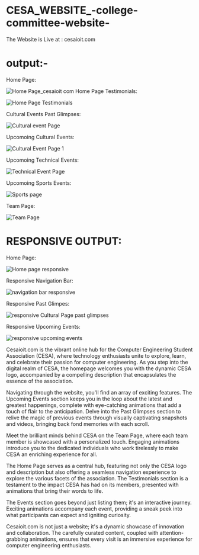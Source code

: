 # CESA_WEBSITE_-college-committee-website-

The Website is Live at :  cesaioit.com
# output:-

 Home Page:
 
![Home Page_cesaioit com](https://github.com/adityasurya4103/CESA_WEBSITE_-college-committee-website-/assets/97177344/d4809e88-0e0e-4fe4-8ede-ea667e42d096)
 Home Page Testimonials:
 
![Home Page Testimonials](https://github.com/adityasurya4103/CESA_WEBSITE_-college-committee-website-/assets/97177344/9323b4f9-22e5-437e-b6b7-3517c0044166)

Cultural Events Past Glimpses:
 
![Cultural event Page](https://github.com/adityasurya4103/CESA_WEBSITE_-college-committee-website-/assets/97177344/c0572a37-e7e7-46eb-b62b-eadedafb7aec)

 Upcomoing Cultural Events:
 
![Cultural Event Page 1](https://github.com/adityasurya4103/CESA_WEBSITE_-college-committee-website-/assets/97177344/424718a0-afae-413c-812c-783de1f4de50)

 Upcomoing Technical Events:
 
![Technical Event Page](https://github.com/adityasurya4103/CESA_WEBSITE_-college-committee-website-/assets/97177344/8c50e0fa-360d-41d7-a614-68fe59c6db4c)

 Upcomoing Sports Events:
 
![Sports page](https://github.com/adityasurya4103/CESA_WEBSITE_-college-committee-website-/assets/97177344/1e45feaa-743e-43bc-9fc4-2b26b7c9b4ef)

 Team Page:

![Team Page](https://github.com/adityasurya4103/CESA_WEBSITE_-college-committee-website-/assets/97177344/4c6ae98e-d9a9-4624-8bd7-3cccdc5255c4)


# RESPONSIVE OUTPUT:

Home Page:

![Home page responsive](https://github.com/adityasurya4103/CESA_WEBSITE_-college-committee-website-/assets/97177344/c8cee5f0-e3f6-447f-8559-b9099e7c278b)

Responsive Navigation Bar:

![navigation bar responsive](https://github.com/adityasurya4103/CESA_WEBSITE_-college-committee-website-/assets/97177344/058588bf-3814-412f-bbca-6df1cfa0ebc0)

Responsive Past Glimpes:

![responsive Cultural Page past glimpses](https://github.com/adityasurya4103/CESA_WEBSITE_-college-committee-website-/assets/97177344/83227d73-b95e-40e1-b402-236666b11442)

Responsive Upcoming Events:

![responsive upcoming events](https://github.com/adityasurya4103/CESA_WEBSITE_-college-committee-website-/assets/97177344/e1a0caaf-3530-445d-902c-8b433b1b3faa)


Cesaioit.com is the vibrant online hub for the Computer Engineering Student Association (CESA), where technology enthusiasts unite to explore, learn, and celebrate their passion for computer engineering. As you step into the digital realm of CESA, the homepage welcomes you with the dynamic CESA logo, accompanied by a compelling description that encapsulates the essence of the association.

Navigating through the website, you'll find an array of exciting features. The Upcoming Events section keeps you in the loop about the latest and greatest happenings, complete with eye-catching animations that add a touch of flair to the anticipation. Delve into the Past Glimpses section to relive the magic of previous events through visually captivating snapshots and videos, bringing back fond memories with each scroll.

Meet the brilliant minds behind CESA on the Team Page, where each team member is showcased with a personalized touch. Engaging animations introduce you to the dedicated individuals who work tirelessly to make CESA an enriching experience for all. 

The Home Page serves as a central hub, featuring not only the CESA logo and description but also offering a seamless navigation experience to explore the various facets of the association. The Testimonials section is a testament to the impact CESA has had on its members, presented with animations that bring their words to life.

The Events section goes beyond just listing them; it's an interactive journey. Exciting animations accompany each event, providing a sneak peek into what participants can expect and igniting curiosity.

Cesaioit.com is not just a website; it's a dynamic showcase of innovation and collaboration. The carefully curated content, coupled with attention-grabbing animations, ensures that every visit is an immersive experience for computer engineering enthusiasts.


